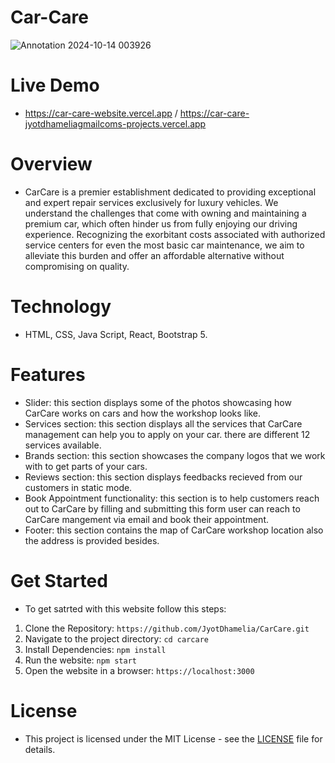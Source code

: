 # Car-Care

![Annotation 2024-10-14 003926](https://github.com/user-attachments/assets/d66fd729-9752-4e47-af26-c7efa4d58abd)

# Live Demo
- https://car-care-website.vercel.app / https://car-care-jyotdhameliagmailcoms-projects.vercel.app

# Overview
- CarCare is a premier establishment dedicated to providing exceptional and expert repair services exclusively for luxury vehicles. We understand the challenges that come with owning and maintaining a premium car, which often hinder us from fully enjoying our driving experience. Recognizing the exorbitant costs associated with authorized service centers for even the most basic car maintenance, we aim to alleviate this burden and offer an affordable alternative without compromising on quality.

# Technology
- HTML, CSS, Java Script, React, Bootstrap 5.

# Features
- Slider: this section displays some of the photos showcasing how CarCare works on cars and how the workshop looks like.
- Services section: this section displays all the services that CarCare management can help you to apply on your car. there are different 12 services available.
- Brands section: this section showcases the company logos that we work with to get parts of your cars.
- Reviews section: this section displays feedbacks recieved from our customers in static mode.
- Book Appointment functionality: this section is to help customers reach out to CarCare by filling and submitting this form user can reach to CarCare mangement via email and book their appointment.
- Footer: this section contains the map of CarCare workshop location also the address is provided besides.    

# Get Started
- To get satrted with this website follow this steps:
 1. Clone the Repository: `https://github.com/JyotDhamelia/CarCare.git`
 2. Navigate to the project directory: `cd carcare`
 3. Install Dependencies: `npm install`
 4. Run the website: `npm start`
 5. Open the website in a browser: `https://localhost:3000`

# License
- This project is licensed under the MIT License - see the [LICENSE](LICENSE) file for details.

